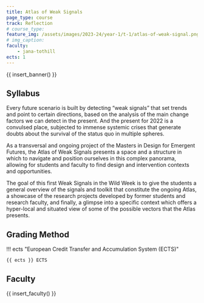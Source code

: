 ```yaml
---
title: Atlas of Weak Signals
page_type: course
track: Reflection
# course_type:
feature_img: /assets/images/2023-24/year-1/t-1/atlas-of-weak-signal.png
# img_caption:
faculty:
    - jana-tothill
ects: 1
---
```


{{ insert_banner() }}

## Syllabus

Every future scenario is built by detecting “weak signals” that set trends and point to certain directions, based on the analysis of the main change factors we can detect in the present. And the present for 2022 is a convulsed place, subjected to immense systemic crises that generate doubts about the survival of the status quo in multiple spheres.

As a transversal and ongoing project of the Masters in Design for Emergent Futures, the Atlas of Weak Signals presents a space and a structure in which to navigate and position ourselves in this complex panorama, allowing for students and faculty to find design and intervention contexts and opportunities.

The goal of this first Weak Signals in the Wild Week is to give the students a general overview of the signals and toolkit that constitute the ongoing Atlas, a showcase of the research projects developed by former students and research faculty, and finally, a glimpse into a specific context which offers a hyper-local and situated view of some of the possible vectors that the Atlas presents.

## Grading Method

!!! ects "European Credit Transfer and Accumulation System (ECTS)"

    {{ ects }} ECTS

## Faculty

{{ insert_faculty() }}